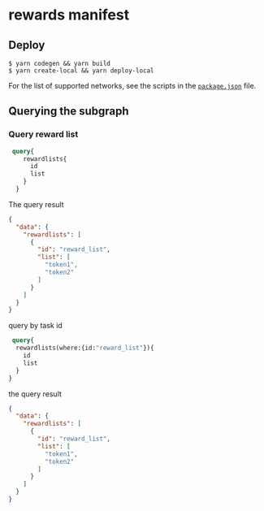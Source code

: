 # rewards  manifest



## Deploy


```shell
$ yarn codegen && yarn build
$ yarn create-local && yarn deploy-local

```

For the list of supported networks, see the scripts in the [`package.json`](package.json) file.

## Querying the subgraph

### Query reward list
```graphql
 query{
    rewardlists{
      id
      list
    }
  }
```
The query result

```json
{
  "data": {
    "rewardlists": [
      {
        "id": "reward_list",
        "list": [
          "token1",
          "token2"
        ]
      }
    ]
  }
}
```

query by task id
  ```graphql
   query{
    rewardlists(where:{id:"reward_list"}){
      id
      list
    }
  }
```
the query result
```json
{
  "data": {
    "rewardlists": [
      {
        "id": "reward_list",
        "list": [
          "token1",
          "token2"
        ]
      }
    ]
  }
}
```
